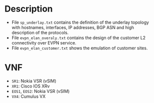 # Description
- File `sp_underlay.txt` contains the definition of the underlay topology with hostnames, interfaces, IP addresses, BGP ASN and high description of the protocols.
- File `evpn_elan_overaly.txt` contains the design of the customer L2 connectivity over EVPN service.
- File `evpn_elan_customer.txt` shows the emulation of customer sites.

# VNF
- `SR1`: Nokia VSR (vSIM) 
- `XR1`: Cisco IOS XRv
- `EOS1`, `EOS2`: Nokia VSR (vSIM)
- `VX4`: Cumulus VX
